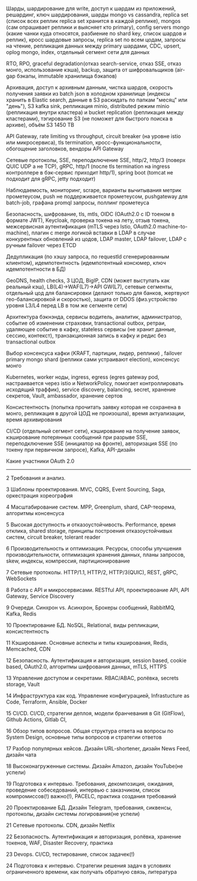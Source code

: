 
Шарды, шардирование для write, доступ к шардам из приложений, решардинг, ключ шардирования, шарды mongo vs cassandra, replica set (список всех реплик replica set хранится в каждой реплике), mongos (сам опрашивает реплики и выясняет кто primary), config servers mongo (какие чанки куда относятся, разбиение по shard key, список шардов и реплик), кросс шардовые запросы, replica set по всем цодам, запросы на чтение, репликация данных между primary шардами, CDC, upsert, oplog mongo, index, отдельный сегмент сети для данных

RTO, RPO, graceful degradation(отказ search-service, отказ SSE, отказ монго, использование кэша), backup, защита от шифровальщиков (air-gap бэкапы, immutable хранилища бэкапов)

Архивация, доступ к архивным данным, чистка шардов, скорость получения заявки из batch json в холодном хранилище (индексы хранить в Elastic search, данные в S3 раскидать по папкам "месяц" или "день"), S3 kafka sink, репликация minio, distributed режим minio (репликация внутри кластера) и bucket replication (репликация между кластерами), тэгирование S3 (не поможет для быстрого поиска в архиве), объём S3 1450 TB

API Gateway, rate limiting vs throughput, circuit breaker (на уровне istio или микросервиса), tls termination, кросс-функциональности, обогощение заголовков, вендоры API Gateway

Сетевые протоколы, SSE, переподключение SSE, http/2, http/3 (поверх QUIC UDP а не TCP), gRPC, http/1 (после tls termination на ingress контроллере в бэк-сервис приходит http/1), spring boot (tomcat не подходит для gRPC, jetty подходит)

Наблюдаемость, мониторинг, scrape, варианты вычитывания метрик прометеусом, push не поддерживается прометеусом, pushgateway для batch-job, графана promql запросы, поллинг прометеуса

Безопасность, шифрование, tls, mtls, OIDC (OAuth2.0 с ID тоеном в формате JWT), Keycloak, проверка токена на лету, отзыв токена, межсервисная аутентификация (mTLS через Istio, OAuth2.0 machine-to-machine), плагин с merge логикой вставки в LDAP в случае конкурентных обновлений из цодов, LDAP master, LDAP failover, LDAP с ручным failover через ETCD

Дедупликация (по хэшу запроса, по requestId сгенерированным клиентом), идемпотентность (идемпотентный консюмер, ключ идемпотентности в БД)

GeoDNS, health checks, 3 ЦОД, BigIP, CDN (может выступать как реальный кэш), LB(L4)->WAF(L7)->API GW(L7), сетевые сегменты, отдельный цод для балансировки (делают только для банков, жертвуют гео-балансировкой и скоростью), защита от DDOS (физ.устройство уровня L3/L4 перед LB в том же сегменте сети)

Архитектура бэкнэнда, сервисы водитель, аналитик, администратор, событие об изменении страховки, transactional outbox, ретраи, удаляющее событие в кафку, stateless сервисы (не хранит данные, сессию, контекст), транзакционная запись в кафку и редис без transactional outbox

Выбор консенсуса кафки (KRAFT, партиции, лидер, реплики) , failover primary mongo shard (реплики сами устраивают election), консенсус монго

Kubernetes, worker ноды, ingress, egress (egres gateway pod, настраивается через istio и NetworkPolicy, помогает контроллировать исходящий траффик), service discovery, balancing, secret, хранение секретов, Vault, ambassador, хранение сертов

Консистентность (попытка прочитать заявку которая не сохранена в монго, репликация в другой ЦОД не произошла), время актуализации, время архивирования

CI/CD (отдельный сегмент сети), кэширование на получение заявок, кэширование потерянных сообщений при разрыве SSE, переподключение SSE (инициатор на фронте), авторизация SSE (по токену при первичном запросе), Kafka, API-дизайн


Какие участники OAuth 2.0

---
2 Требования и анализ.

3 Шаблоны проектирования. MVC, CQRS, Event Sourcing, Saga, оркестрация хореография

4 Масштабирование систем. MPP, Greenplum, shard, CAP-теорема, алгоритмы консенсуса

5 Высокая доступность и отказоустойчивость. Performance, время отклика, shared storage, принципы построения отказоустойчивых систем, circuit breaker, tolerant reader

6 Производительность и оптимизация. Ресурсы, способы улучшения производительности, оптимизация хранения данных, планы запросов, skew, индексы, компрессия, партиционирование

7 Сетевые протоколы. HTTP/1.1, HTTP/2, HTTP/3(QUIC), REST, gRPC, WebSockets

8 Работа с API и микросервисами. RESTful API, проектирвоание API, API Gateway, Service Discovery

9 Очереди. Синхрон vs. Асинхрон, Брокеры сообщений, RabbitMQ, Kafka, Redis

10 Проектирование БД. NoSQL, Relational, виды репликации, консистентность

11 Кэширование. Основные аспекты и типы кэширования, Redis, Memcached, CDN

12 Безопасность. Аутентификация и авторизация, session based, cookie based, OAuth2.0, алгоритмы шифрования данных, mTLS, HTTPS

13 Управление доступом и секретами. RBAC/ABAC, ролёвка, secrets storage, Vault

14 Инфраструктура как код. Управление конфигурацией, Infrastucture as Code, Terraform, Ansible, Docker

15 CI/CD. CI/CD, стратегии деплоя, модели бранчевания в Git (GitFlow), Github Actions, Gitlab CI, 

16 Обзор типов вопросов. Общая структура ответа на вопросы по System Design, основные типы вопросов и стратегии ответов

17 Разбор популярных кейсов. Дизайн URL-shortener, дизайн News Feed, дизайн чата

18 Высоконагруженные системы. Дизайн Amazon, дизайн YouTube(не успели)

19 Подготовка к интервью. Требования, декомпозиция, ожидания, проведение собеседований, интервью с заказчиком, список компромиссов(!) важно(!), PACELC, практика создания требований

20 Проектирование БД. Дизайн Telegram, требования, сиквенсы, протоколы, дизайн системы логирования(не успели)

21 Сетевые протоколы. CDN, дизайн Netflix

22 Безопасность. Аутентификация и авторизация, ролёвка, хранение токенов, WAF, Disaster Recovery, практика

23 Devops. CI/CD, тестирование, список задачек(!)

24 Подготовка к интервью. Стратегии решения задач в условиях ограниченного времени, как получать обратную связь, литература

